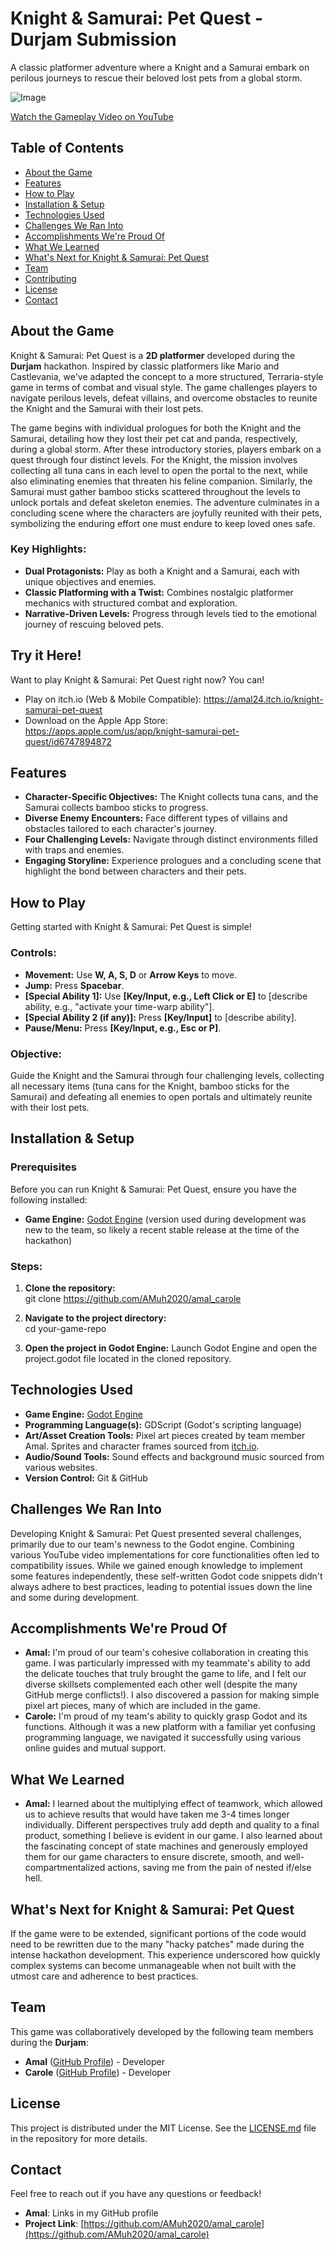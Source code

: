 # **Knight & Samurai: Pet Quest \- Durjam Submission**

A classic platformer adventure where a Knight and a Samurai embark on perilous journeys to rescue their beloved lost pets from a global storm.

<!-- *A captivating visual of your game in action\! Consider a GIF for dynamic gameplay.* -->
![Image](https://d112y698adiu2z.cloudfront.net/photos/production/software_photos/003/508/833/datas/gallery.jpg)

[Watch the Gameplay Video on YouTube](https://www.youtube.com/watch?v=5ReoRoki8Sg&ab_channel=AMALWorks)

## **Table of Contents**

* [About the Game](#about-the-game)
* [Features](#features)
* [How to Play](#how-to-play)
* [Installation & Setup](#installation--setup)
* [Technologies Used](#technologies-used)
* [Challenges We Ran Into](#challenges-we-ran-into)
* [Accomplishments We're Proud Of](#accomplishments-were-proud-of)
* [What We Learned](#what-we-learned)
* [What's Next for Knight & Samurai: Pet Quest](#whats-next-for-knight--samurai-pet-quest)
* [Team](#team)
* [Contributing](#contributing)
* [License](#license)
* [Contact](#contact)

## **About the Game**

Knight & Samurai: Pet Quest is a **2D platformer** developed during the **Durjam** hackathon. Inspired by classic platformers like Mario and Castlevania, we've adapted the concept to a more structured, Terraria-style game in terms of combat and visual style. The game challenges players to navigate perilous levels, defeat villains, and overcome obstacles to reunite the Knight and the Samurai with their lost pets.

The game begins with individual prologues for both the Knight and the Samurai, detailing how they lost their pet cat and panda, respectively, during a global storm. After these introductory stories, players embark on a quest through four distinct levels. For the Knight, the mission involves collecting all tuna cans in each level to open the portal to the next, while also eliminating enemies that threaten his feline companion. Similarly, the Samurai must gather bamboo sticks scattered throughout the levels to unlock portals and defeat skeleton enemies. The adventure culminates in a concluding scene where the characters are joyfully reunited with their pets, symbolizing the enduring effort one must endure to keep loved ones safe.

### **Key Highlights:**

* **Dual Protagonists:** Play as both a Knight and a Samurai, each with unique objectives and enemies.  
* **Classic Platforming with a Twist:** Combines nostalgic platformer mechanics with structured combat and exploration.  
* **Narrative-Driven Levels:** Progress through levels tied to the emotional journey of rescuing beloved pets.

## Try it Here!

Want to play Knight & Samurai: Pet Quest right now? You can!

- Play on itch.io (Web & Mobile Compatible):  https://amal24.itch.io/knight-samurai-pet-quest
- Download on the Apple App Store: https://apps.apple.com/us/app/knight-samurai-pet-quest/id6747894872
## **Features**

* **Character-Specific Objectives:** The Knight collects tuna cans, and the Samurai collects bamboo sticks to progress.  
* **Diverse Enemy Encounters:** Face different types of villains and obstacles tailored to each character's journey.  
* **Four Challenging Levels:** Navigate through distinct environments filled with traps and enemies.  
* **Engaging Storyline:** Experience prologues and a concluding scene that highlight the bond between characters and their pets.

## **How to Play**

Getting started with Knight & Samurai: Pet Quest is simple\!

### **Controls:**

* **Movement:** Use **W, A, S, D** or **Arrow Keys** to move.  
* **Jump:** Press **Spacebar**.  
* **\[Special Ability 1\]:** Use **\[Key/Input, e.g., Left Click or E\]** to \[describe ability, e.g., "activate your time-warp ability"\].  
* **\[Special Ability 2 (if any)\]:** Press **\[Key/Input\]** to \[describe ability\].  
* **Pause/Menu:** Press **\[Key/Input, e.g., Esc or P\]**.

### **Objective:**

Guide the Knight and the Samurai through four challenging levels, collecting all necessary items (tuna cans for the Knight, bamboo sticks for the Samurai) and defeating all enemies to open portals and ultimately reunite with their lost pets.

## **Installation & Setup**

### **Prerequisites**

Before you can run Knight & Samurai: Pet Quest, ensure you have the following installed:

* **Game Engine:** [Godot Engine](https://godotengine.org/) (version used during development was new to the team, so likely a recent stable release at the time of the hackathon)

### **Steps:**

1. **Clone the repository:**  
   git clone https://github.com/AMuh2020/amal_carole

2. **Navigate to the project directory:**  
   cd your-game-repo

3. **Open the project in Godot Engine:** Launch Godot Engine and open the project.godot file located in the cloned repository.

## **Technologies Used**

* **Game Engine:** [Godot Engine](https://godotengine.org/)  
* **Programming Language(s):** GDScript (Godot's scripting language)  
* **Art/Asset Creation Tools:** Pixel art pieces created by team member Amal. Sprites and character frames sourced from [itch.io](https://itch.io/).  
* **Audio/Sound Tools:** Sound effects and background music sourced from various websites.  
* **Version Control:** Git & GitHub

## **Challenges We Ran Into**

Developing Knight & Samurai: Pet Quest presented several challenges, primarily due to our team's newness to the Godot engine. Combining various YouTube video implementations for core functionalities often led to compatibility issues. While we gained enough knowledge to implement some features independently, these self-written Godot code snippets didn't always adhere to best practices, leading to potential issues down the line and some during development.

## **Accomplishments We're Proud Of**

* **Amal:** I'm proud of our team's cohesive collaboration in creating this game. I was particularly impressed with my teammate's ability to add the delicate touches that truly brought the game to life, and I felt our diverse skillsets complemented each other well (despite the many GitHub merge conflicts\!). I also discovered a passion for making simple pixel art pieces, many of which are included in the game.  
* **Carole:** I'm proud of my team's ability to quickly grasp Godot and its functions. Although it was a new platform with a familiar yet confusing programming language, we navigated it successfully using various online guides and mutual support.

## **What We Learned**

* **Amal:** I learned about the multiplying effect of teamwork, which allowed us to achieve results that would have taken me 3-4 times longer individually. Different perspectives truly add depth and quality to a final product, something I believe is evident in our game. I also learned about the fascinating concept of state machines and generously employed them for our game characters to ensure discrete, smooth, and well-compartmentalized actions, saving me from the pain of nested if/else hell.  
<!-- * **Carole:** \[Add Carole's specific learning points here, if any were provided or can be inferred, or remove if not applicable.\] -->

## **What's Next for Knight & Samurai: Pet Quest**

If the game were to be extended, significant portions of the code would need to be rewritten due to the many "hacky patches" made during the intense hackathon development. This experience underscored how quickly complex systems can become unmanageable when not built with the utmost care and adherence to best practices.

## **Team**

This game was collaboratively developed by the following team members during the **Durjam**:

* **Amal** ([GitHub Profile](https://github.com/AMuh2020)) \- Developer
* **Carole** ([GitHub Profile](https://github.com/CaroleRofaeel)) \- Developer

<!-- ## **Contributing**

We welcome contributions to Knight & Samurai: Pet Quest\! If you'd like to help improve the game, please follow these guidelines:

1. **Fork** the repository.  
2. **Create a new branch** for your feature or bug fix: git checkout \-b feature/YourFeatureName or git checkout \-b bugfix/FixIssue.  
3. **Make your changes** and commit them with clear, concise messages.  
4. **Push** your changes to your forked repository.  
5. **Open a Pull Request** against the main branch of this repository, describing your changes in detail.
-->
## **License**

This project is distributed under the MIT License. See the [LICENSE.md](LICENSE.md) file in the repository for more details.

## **Contact**

Feel free to reach out if you have any questions or feedback\!

* **Amal**: Links in my GitHub profile
* **Project Link**: [https://github.com/AMuh2020/amal_carole](https://github.com/AMuh2020/amal_carole)
